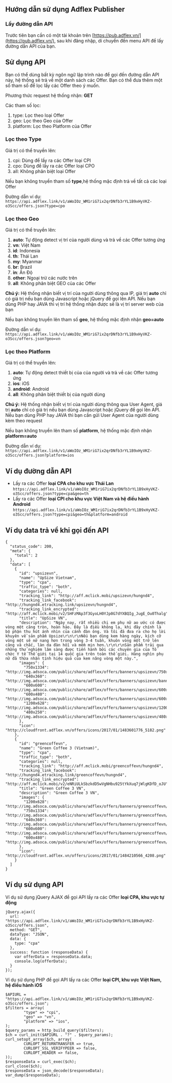 ## Hướng dẫn sử dụng Adflex Publisher
### Lấy đường dẫn API 
Trước tiên bạn cần có một tài khoản trên [https://pub.adflex.vn/](https://pub.adflex.vn/), sau khi đăng nhập, di chuyển đến menu API để lấy đường dẫn API của bạn.
## Sử dụng API
Bạn có thể dùng bất kỳ ngôn ngữ lập trình nào để gọi đến đường dẫn API này, hệ thống sẽ trả về một danh sách các Offer. Bạn có thể đưa thêm một số tham số để lọc lấy các Offer theo ý muốn.

Phương thức request hệ thống nhận: **GET**

Các tham số lọc:
1. type: Lọc theo loại Offer
2. geo: Lọc theo Geo của Offer 
3. platform: Lọc theo Platform của Offer

### Lọc theo Type
Giá trị có thể truyền lên:
1. cpi: Dùng để lấy ra các Offer loại CPI 
2. cpo: Dùng để lấy ra các Offer loại CPO 
3. all: Không phân biệt loại Offer

Nếu bạn không truyền tham số **type**,hệ thống mặc định trả về tất cả các loại Offer

Đường dẫn ví dụ:
`https://api.adflex.link/v1/aWoIOz_WM1riG7ix2qrDNfb3rYL1B9xHyVKZ-o3Scc/offers.json?type=cpo`

### Lọc theo Geo
Giá trị có thể truyền lên:
1. **auto**: Tự động detect vị trí của người dùng và trả về các Offer tương ứng
2. **vn**: Việt Nam
3. **id**: Indonesia
4. **th**: Thái Lan 
5. **my**: Myanmar 
6. **br**: Brazil 
7. **in**: Ấn Độ 
8. **other**: Ngoại trừ các nước trên 
9. **all**: Không phân biệt GEO của các Offer 

**Chú ý:** Hệ thống nhận biết vị trí của người dùng thông qua IP, giá trị **auto** chỉ có giá trị nếu bạn dùng Javascript hoặc jQuery để gọi lên API. Nếu bạn dùng PHP hay JAVA thì vị trí hệ thống nhận được sẽ là vị trí server web của bạn

Nếu bạn không truyền lên tham số **geo**, hệ thống mặc định nhận **geo=auto**

Đường dẫn ví dụ:
`https://api.adflex.link/v1/aWoIOz_WM1riG7ix2qrDNfb3rYL1B9xHyVKZ-o3Scc/offers.json?geo=vn`
### Lọc theo Platform
Giá trị có thể truyền lên:
1. **auto**: Tự động detect thiết bị của của người và trả về các Offer tương ứng
2. **ios**: iOS 
3. **android**: Android 
4. **all**: Không phân biệt thiết bị của người dùng 

**Chú ý:** Hệ thống nhận biết vị trí của người dùng thông qua User Agent, giá trị **auto** chỉ có giá trị nếu bạn dùng Javascript hoặc jQuery để gọi lên API. Nếu bạn dùng PHP hay JAVA thì bạn cần gửi User Agent của người dùng kèm theo request 

Nếu bạn không truyền lên tham số **platform**, hệ thống mặc định nhận **platform=auto**

Đường dẫn ví dụ:
`https://api.adflex.link/v1/aWoIOz_WM1riG7ix2qrDNfb3rYL1B9xHyVKZ-o3Scc/offers.json?platform=ios`

## Ví dụ đường dẫn API
- Lấy ra các Offer **loại CPA cho khu vực Thái Lan**
`https://api.adflex.link/v1/aWoIOz_WM1riG7ix2qrDNfb3rYL1B9xHyVKZ-o3Scc/offers.json?type=cpa&geo=th`
- Lấy ra các Offer **loại CPI cho khu vực Việt Nam và hệ điều hành Android**
`https://api.adflex.link/v1/aWoIOz_WM1riG7ix2qrDNfb3rYL1B9xHyVKZ-o3Scc/offers.json?type=cpi&geo=th&platform=android`

## Ví dụ data trả về khi gọi đến API
```
{
  "status_code": 200,
  "meta": {
    "total": 2
  },
  "data": [
    {
      "id": "upsizevn",
      "name": "UpSize Vietnam",
      "type": "cpa",
      "traffic_type": "both",
      "categories": null,
      "tracking_link": "http://aff.mclick.mobi/upsizevn/hungnd4",
      "tracking_link_facebook": "http://hungnd4.etracking.link/upsizevn/hungnd4",
      "tracking_link_encrypted": "http://aff.mclick.mobi/v2/SHFzMAp3f3GyoLH0YJp0G7dYXBQIg_JugE_Ou0Thalg",
      "title": "UpSize VN",
      "description": "Ngày nay, rất nhiều chị em phụ nữ ao ước có được vòng một căng tròn, hoàn hảo. Đây là điều không lạ, khi đây chính là bộ phận thu hút ánh nhìn của cánh đàn ông. Và tôi đã đưa ra cho họ lời khuyên về sản phẩm Upsize\r\n\r\nNếu bạn dùng kem hàng ngày, kích cỡ vòng một sẽ nở nang hơn trong vòng 3-4 tuần, khuôn vòng một trở lên căng và chắc, làn da đàn hồi và mềm mịn hơn.\r\n\r\nSản phẩm trải qua những thử nghiệm lâm sàng được tiến hành bởi các chuyên gia của Tổ chức Y tế Thế giới tại 14 quốc gia trên toàn thế giới. Hàng nghìn phụ nữ đã thừa nhận tính hiệu quả của kem nâng vòng một này.",
      "images": {
        "750x1334": "http://img.adsoca.com/public/share/adflex/offers/banners/upsizevn/750x1334.jpg",
        "640x360": "http://img.adsoca.com/public/share/adflex/offers/banners/upsizevn/banner_upsizevn_640x360.jpg",
        "600x600": "http://img.adsoca.com/public/share/adflex/offers/banners/upsizevn/600x600.jpg",
        "600x480": "http://img.adsoca.com/public/share/adflex/offers/banners/upsizevn/600x480.jpg",
        "1200x628": "http://img.adsoca.com/public/share/adflex/offers/banners/upsizevn/1200x628.jpg",
        "480x250": "http://img.adsoca.com/public/share/adflex/offers/banners/upsizevn/480x250.jpg"
      },
      "icon": "http://cloudfront.adflex.vn/offers/icons/2017/01/1483601776_5182.png"
    },
    {
      "id": "greencoffevn",
      "name": "Green Coffee 3 (Vietnam)",
      "type": "cpa",
      "traffic_type": "both",
      "categories": null,
      "tracking_link": "http://aff.mclick.mobi/greencoffevn/hungnd4",
      "tracking_link_facebook": "http://hungnd4.etracking.link/greencoffevn/hungnd4",
      "tracking_link_encrypted": "http://aff.mclick.mobi/v2/eNRiULkSbzkdD5wVgNHbu925tYkXuq7jWlgKDfD_oJU",
      "title": "Green Coffee 3 VN",
      "description": "Green Coffee 3 VN",
      "images": {
        "1200x628": "http://img.adsoca.com/public/share/adflex/offers/banners/greencoffevn/1200x628.jpg",
        "750x1334": "http://img.adsoca.com/public/share/adflex/offers/banners/greencoffevn/750x1334.jpg",
        "640x360": "http://img.adsoca.com/public/share/adflex/offers/banners/greencoffevn/640x360.jpg",
        "600x600": "http://img.adsoca.com/public/share/adflex/offers/banners/greencoffevn/600x600.jpg",
        "600x480": "http://img.adsoca.com/public/share/adflex/offers/banners/greencoffevn/600x480.jpg"
      },
      "icon": "http://cloudfront.adflex.vn/offers/icons/2017/01/1484210566_4208.png"
    }
  ]
}
```
## Ví dụ sử dụng API 
Ví dụ sử dụng jQuery AJAX để gọi API lấy ra các Offer **loại CPA, khu vực tự động**

```
jQuery.ajax({
  url: "https://api.adflex.link/v1/aWoIOz_WM1riG7ix2qrDNfb3rYL1B9xHyVKZ-o3Scc/offers.json",
  method: "GET",
  dataType: "JSON",
  data: {
    type: "cpa"
  },
  success: function (responseData) {
    var offerData = responseData.data;
    console.log(offerData);
  }
});
```

Ví dụ sử dụng PHP để gọi API lấy ra các Offer **loại CPI, khu vực Việt Nam, hệ điều hành iOS**
```
$APIURL = "https://api.adflex.link/v1/aWoIOz_WM1riG7ix2qrDNfb3rYL1B9xHyVKZ-o3Scc/offers.json";
$filters = array(
        "type" => "cpi",
        "geo" => "vn",
        "platform" => "ios",
);
$query_params = http_build_query($filters);
$ch = curl_init($APIURL . "?" . $query_params);
curl_setopt_array($ch, array(
        CURLOPT_RETURNTRANSFER => true,
        CURLOPT_SSL_VERIFYPEER => false,
        CURLOPT_HEADER => false,
));
$responseData = curl_exec($ch);
curl_close($ch);
$responseData = json_decode($responseData);
var_dump($responseData);
```


